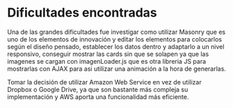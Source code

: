 # Dificultades encontradas

Una de las grandes dificultades fue investigar como utilizar Masonry que es uno 
de los elementos de innovación y editar los elementos para colocarlos según el diseño pensado, 
establecer los datos dentro y adaptarlo a un nivel responsivo, conseguir mostrar las cards sin 
que se solapen ya que las imagenes se cargan con imagenLoader.js que es otra libreria JS para mostrarlas
con AJAX para asi utilizar una animación a la hora de generarlas.

Tomar la decisión de utilizar Amazon Web Service en vez de utilizar Dropbox o Google Drive, ya que son bastante 
más compleja su implementación y AWS aporta una funcionalidad más eficiente.

